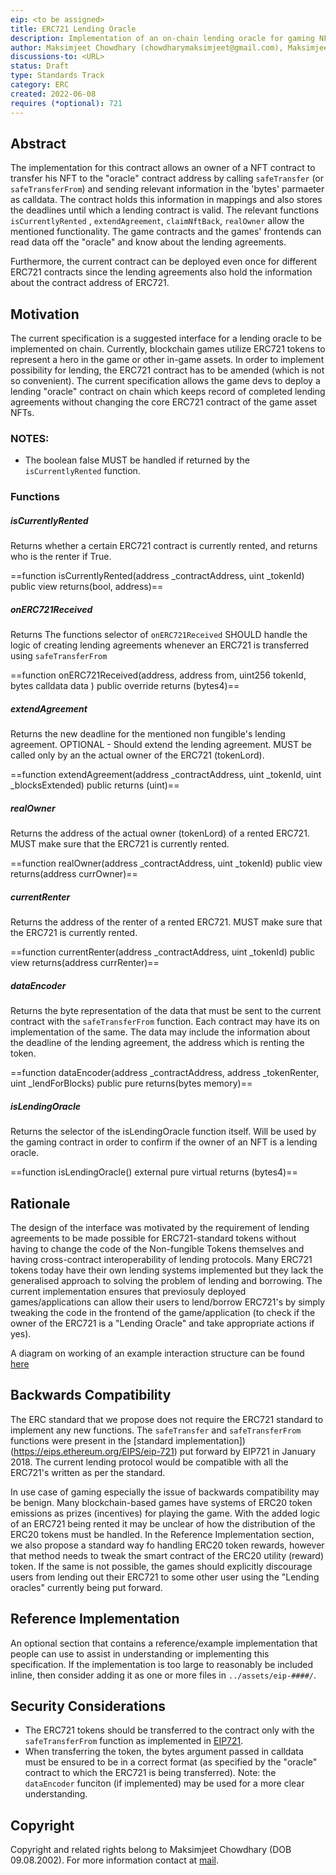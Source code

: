 ```yaml
---
eip: <to be assigned>
title: ERC721 Lending Oracle
description: Implementation of an on-chain lending oracle for gaming NFTs
author: Maksimjeet Chowdhary (chowdharymaksimjeet@gmail.com), Maksimjeet Chowdhary (@MakC-Ukr)
discussions-to: <URL>
status: Draft
type: Standards Track
category: ERC
created: 2022-06-08
requires (*optional): 721
---
```



## Abstract

The implementation for this contract allows an owner of a NFT contract to transfer his NFT to the "oracle" contract address by calling `safeTransfer` (or `safeTransferFrom`) and sending relevant information in the 'bytes' parmaeter as calldata. The contract holds this information in mappings and also stores the deadlines until which a lending contract is valid. The relevant functions `isCurrentlyRented` , `extendAgreement`, `claimNftBack`, `realOwner` allow the mentioned functionality. The game contracts and the games' frontends can read data off the "oracle" and know about the lending agreements.
  

Furthermore, the current contract can be deployed even once for different ERC721 contracts since the lending agreements also hold the information about the contract address of ERC721.

## Motivation

The current specification is a suggested interface for a lending oracle to be implemented on chain. Currently, blockchain games utilize ERC721 tokens to represent a hero in the game or other in-game assets. In order to implement possibility for lending, the ERC721 contract has to be amended (which is not so convenient). The current specification allows the game devs to deploy a lending "oracle" contract on chain which keeps record of completed lending agreements without changing the core ERC721 contract of the game asset NFTs. 

### NOTES:

* The boolean false MUST be handled if returned by the `isCurrentlyRented` function.

### Functions

##### isCurrentlyRented
Returns whether a certain ERC721 contract is currently rented, and returns who is the renter if True.

==function isCurrentlyRented(address _contractAddress, uint _tokenId) public view returns(bool, address)==

##### onERC721Received

Returns The functions selector of `onERC721Received` 
SHOULD handle the logic of creating lending agreements whenever an ERC721 is transferred using `safeTransferFrom`

==function onERC721Received(address, address from, uint256 tokenId, bytes calldata data ) public override returns (bytes4)==

##### extendAgreement

Returns the new deadline for the mentioned non fungible's lending agreement. 
OPTIONAL - Should extend the lending agreement. MUST be called only by an the actual owner of the ERC721 (tokenLord).

==function extendAgreement(address _contractAddress, uint _tokenId, uint _blocksExtended) public  returns (uint)==

##### realOwner

Returns the address of the actual owner (tokenLord) of a rented ERC721. MUST make sure that the ERC721 is currently rented.

==function realOwner(address _contractAddress, uint _tokenId) public  view  returns(address currOwner)==

##### currentRenter

Returns the address of the renter of a rented ERC721. MUST make sure that the ERC721 is currently rented.

==function currentRenter(address _contractAddress, uint _tokenId) public  view  returns(address currRenter)==

##### dataEncoder

Returns the byte representation of the data that must be sent to the current contract with the `safeTransferFrom` function. Each contract may have its on implementation of the same. The data may include the information about the deadline of the lending agreement, the address which is renting the token.

==function dataEncoder(address _contractAddress, address _tokenRenter, uint _lendForBlocks) public pure returns(bytes memory)==

##### isLendingOracle

Returns the selector of the isLendingOracle function itself. Will be used by the gaming contract in order to confirm if the owner of an NFT is a lending oracle. 

==function isLendingOracle() external pure virtual returns (bytes4)==


## Rationale

The design of the interface was motivated by the requirement of lending agreements to be made possible for ERC721-standard tokens without having to change the code of the Non-fungible Tokens themselves and having cross-contract interoperability of lending protocols. Many ERC721 tokens today have their own lending systems implemented but they lack the generalised approach to solving the problem of lending and borrowing. The current implementation ensures that previosuly deployed games/applications can allow their users to lend/borrow ERC721's by simply tweaking the code in the frontend of the game/application (to check if the owner of the ERC721 is a "Lending Oracle" and take appropriate actions if yes). 

A diagram on working of an example interaction structure can be found [here](https://ibb.co/72RwX5c)

## Backwards Compatibility
The ERC standard that we propose does not require the ERC721 standard to implement any new functions. The `safeTransfer` and `safeTransferFrom` functions were present in the [standard implementation])(https://eips.ethereum.org/EIPS/eip-721) put forward by EIP721 in January 2018. The current lending protocol would be compatible with all the ERC721's written as per the standard. 

In use case of gaming especially the issue of backwards compatibility may be benign. Many blockchain-based games have systems of ERC20 token emissions as prizes (incentives) for playing the game. With the added logic of an ERC721 being rented it may be unclear of how the distribution of the ERC20 tokens must be handled. In the Reference Implementation section, we also propose a standard way fo handling ERC20 token rewards, however that method needs to tweak the smart contract of the ERC20 utility (reward) token. If the same is not possible, the games should explicitly discourage users from lending out their ERC721 to some other user using the "Lending oracles" currently being put forward.

## Reference Implementation

An optional section that contains a reference/example implementation that people can use to assist in understanding or implementing this specification. If the implementation is too large to reasonably be included inline, then consider adding it as one or more files in `../assets/eip-####/`.

  

## Security Considerations
* The ERC721 tokens should be transferred to the contract only with the `safeTransferFrom` function as implemented in [EIP721](https://eips.ethereum.org/EIPS/eip-721).
* When transferring the token, the bytes argument passed in calldata must be ensured to be in a correct format (as specified by the "oracle" contract to which the ERC721 is being transferred). Note: the `dataEncoder` funciton (if implemented) may be used for a more clear understanding.
  
## Copyright

Copyright and related rights belong to Maksimjeet Chowdhary (DOB 09.08.2002). For more information contact at [mail](mailto:chowdharymaksimjeet@gmail.com).
